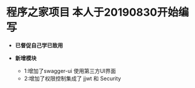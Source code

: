 #  程序之家项目 本人于20190830开始编写
* **已督促自己学已致用**

* **新增模块**
  * 1:增加了swagger-ui 使用第三方UI界面
  * 2:增加了权限控制集成了 jjwt 和 Security

